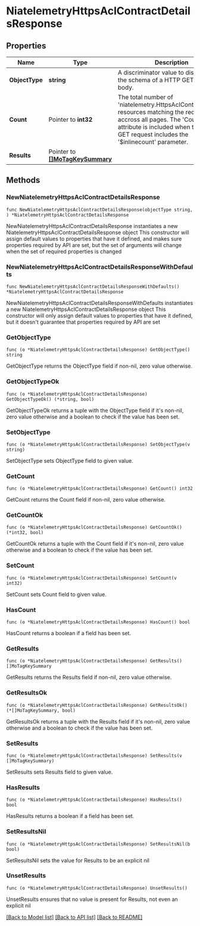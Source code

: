 # NiatelemetryHttpsAclContractDetailsResponse

## Properties

Name | Type | Description | Notes
------------ | ------------- | ------------- | -------------
**ObjectType** | **string** | A discriminator value to disambiguate the schema of a HTTP GET response body. | 
**Count** | Pointer to **int32** | The total number of &#39;niatelemetry.HttpsAclContractDetails&#39; resources matching the request, accross all pages. The &#39;Count&#39; attribute is included when the HTTP GET request includes the &#39;$inlinecount&#39; parameter. | [optional] 
**Results** | Pointer to [**[]MoTagKeySummary**](MoTagKeySummary.md) |  | [optional] 

## Methods

### NewNiatelemetryHttpsAclContractDetailsResponse

`func NewNiatelemetryHttpsAclContractDetailsResponse(objectType string, ) *NiatelemetryHttpsAclContractDetailsResponse`

NewNiatelemetryHttpsAclContractDetailsResponse instantiates a new NiatelemetryHttpsAclContractDetailsResponse object
This constructor will assign default values to properties that have it defined,
and makes sure properties required by API are set, but the set of arguments
will change when the set of required properties is changed

### NewNiatelemetryHttpsAclContractDetailsResponseWithDefaults

`func NewNiatelemetryHttpsAclContractDetailsResponseWithDefaults() *NiatelemetryHttpsAclContractDetailsResponse`

NewNiatelemetryHttpsAclContractDetailsResponseWithDefaults instantiates a new NiatelemetryHttpsAclContractDetailsResponse object
This constructor will only assign default values to properties that have it defined,
but it doesn't guarantee that properties required by API are set

### GetObjectType

`func (o *NiatelemetryHttpsAclContractDetailsResponse) GetObjectType() string`

GetObjectType returns the ObjectType field if non-nil, zero value otherwise.

### GetObjectTypeOk

`func (o *NiatelemetryHttpsAclContractDetailsResponse) GetObjectTypeOk() (*string, bool)`

GetObjectTypeOk returns a tuple with the ObjectType field if it's non-nil, zero value otherwise
and a boolean to check if the value has been set.

### SetObjectType

`func (o *NiatelemetryHttpsAclContractDetailsResponse) SetObjectType(v string)`

SetObjectType sets ObjectType field to given value.


### GetCount

`func (o *NiatelemetryHttpsAclContractDetailsResponse) GetCount() int32`

GetCount returns the Count field if non-nil, zero value otherwise.

### GetCountOk

`func (o *NiatelemetryHttpsAclContractDetailsResponse) GetCountOk() (*int32, bool)`

GetCountOk returns a tuple with the Count field if it's non-nil, zero value otherwise
and a boolean to check if the value has been set.

### SetCount

`func (o *NiatelemetryHttpsAclContractDetailsResponse) SetCount(v int32)`

SetCount sets Count field to given value.

### HasCount

`func (o *NiatelemetryHttpsAclContractDetailsResponse) HasCount() bool`

HasCount returns a boolean if a field has been set.

### GetResults

`func (o *NiatelemetryHttpsAclContractDetailsResponse) GetResults() []MoTagKeySummary`

GetResults returns the Results field if non-nil, zero value otherwise.

### GetResultsOk

`func (o *NiatelemetryHttpsAclContractDetailsResponse) GetResultsOk() (*[]MoTagKeySummary, bool)`

GetResultsOk returns a tuple with the Results field if it's non-nil, zero value otherwise
and a boolean to check if the value has been set.

### SetResults

`func (o *NiatelemetryHttpsAclContractDetailsResponse) SetResults(v []MoTagKeySummary)`

SetResults sets Results field to given value.

### HasResults

`func (o *NiatelemetryHttpsAclContractDetailsResponse) HasResults() bool`

HasResults returns a boolean if a field has been set.

### SetResultsNil

`func (o *NiatelemetryHttpsAclContractDetailsResponse) SetResultsNil(b bool)`

 SetResultsNil sets the value for Results to be an explicit nil

### UnsetResults
`func (o *NiatelemetryHttpsAclContractDetailsResponse) UnsetResults()`

UnsetResults ensures that no value is present for Results, not even an explicit nil

[[Back to Model list]](../README.md#documentation-for-models) [[Back to API list]](../README.md#documentation-for-api-endpoints) [[Back to README]](../README.md)


